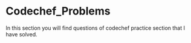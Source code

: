 # Codechef_Problems
In this section you will find questions of codechef practice section that I have solved.
